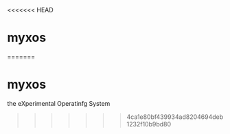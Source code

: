 <<<<<<< HEAD
# myxos
=======
# myxos
the eXperimental Operatinfg System
>>>>>>> 4ca1e80bf439934ad8204694deb1232f10b9bd80
